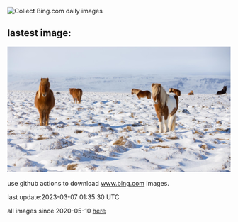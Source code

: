 ![Collect Bing.com daily images](https://github.com/counter2015/bing-daily-images/workflows/Collect%20Bing.com%20daily%20images/badge.svg)
## lastest image:
![](images/IcelandHorses.jpg)

use github actions to download www.bing.com images.

last update:2023-03-07 01:35:30 UTC

all images since 2020-05-10 [here](https://github.com/counter2015/bing-daily-images/tree/master/images) 
